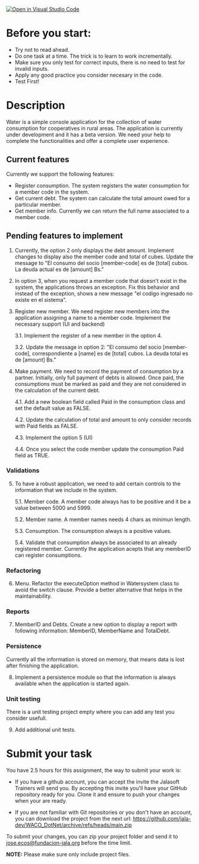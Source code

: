 [![Open in Visual Studio Code](https://classroom.github.com/assets/open-in-vscode-c66648af7eb3fe8bc4f294546bfd86ef473780cde1dea487d3c4ff354943c9ae.svg)](https://classroom.github.com/online_ide?assignment_repo_id=8387555&assignment_repo_type=AssignmentRepo)
# Before you start:
* Try not to read ahead.
* Do one task at a time. The trick is to learn to work incrementally.
* Make sure you only test for correct inputs, there is no need to test for invalid inputs.
* Apply any good practice you consider necesary in the code.
* Test First!

# Description
Water is a simple console application for the collection of water consumption for cooperatives in rural areas. The application is currently under development and it has a beta version.
We need your help to complete the functionalities and offer a complete user experience.
 
## Current features
Currently we support the following features:
* Register consumption. The system registers the water consumption for a member code in the system.  
* Get current debt. The system can calculate the total amount owed for a particular member. 
* Get member info. Currently we can return the full name associated to a member code. 

## Pending features to implement
1. Currently, the option 2 only displays the debt amount. Implement changes to display also the member code and total of cubes. Update the message to "El consumo del socio [member-code] es de [total] cubos. La deuda actual es de [amount] Bs."
2. In option 3, when you request a member code that doesn't exist in the system, the applications throws an exception. Fix this behavior and instead of the exception, shows a new message "el codigo ingresado no existe en el sistema".
3. Register new member. We need register new members into the application assigning a name to a member code. Implement the necessary support (UI and backend)
   
    3.1. Implement the register of a new member in the option 4.

    3.2. Update the message in option 2: "El consumo del socio [member-code], correspondiente a [name] es de [total] cubos. La deuda total es de [amount] Bs."

4. Make payment. We need to record the payment of consumption by a partner. Initially, only full payment of debts is allowed. Once paid, the consumptions must be marked as paid and they are not considered in the calculation of the current debt.
   
    4.1. Add a new boolean field called Paid in the consumption class and set the default value as FALSE.

    4.2. Update the calculation of total and amount to only consider records with Paid fields as FALSE.

    4.3. Implement the option 5 (UI)

    4.4. Once you select the code member update the consumption Paid field as TRUE.

### Validations
5. To have a robust application, we need to add certain controls to the information that we include in the system.

    5.1. Member code. A member code always has to be positive and it be a value between 5000 and 5999.

    5.2. Member name. A member names needs 4 chars as minimun length.

    5.3. Consumption. The consumption always is a positive values.

    5.4. Validate that consumption always be associated to an already registered member. Currently the application acepts that any memberID can register consumptions.
     
### Refactoring

6. Menu. Refactor the executeOption method in Watersystem class to avoid the switch clause. Provide a better alternative that helps in the maintainability.

### Reports

7. MemberID and Debts. Create a new option to display a report with following information: MemberID, MemberName and TotalDebt.

### Persistence
Currently all the information is stored on memory, that means data is lost after finishing the application. 

8. Implement a persistence module so that the information is always available when the application is started again.

### Unit testing
There is a unit testing project empty where you can add any test you consider usefull.

9. Add additional unit tests.

# Submit your task
You have 2.5 hours for this assignment, the way to submit your work is:
 * If you have a github account, you can accept the invite the Jalasoft Trainers will send you. By accepting this invite you'll have your GitHub repository ready for you. Clone it and ensure to push your changes when your are ready.
 
 * If you are not familiar with Git repositories or you don't have an account, you can download the project from the next url:
 https://github.com/jala-dev/WACO_DotNet/archive/refs/heads/main.zip
 
 To submit your changes, you can zip your project folder and send it to jose.ecos@fundacion-jala.org before the time limit.
 
 **NOTE:** Please make sure only include project files. 